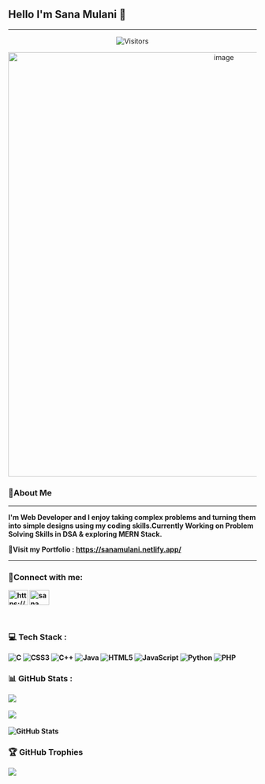 
## Hello I'm Sana Mulani 👋  

----
<div align="center"><img alt="Visitors" src="https://komarev.com/ghpvc/?username=SanaMulani1108&style=flat&labelColor=black&logo=github&label=PROFILE+VIEWS&color=blue"/></div>
<p align="center">  
<img width="859" alt="image" src="https://4kwallpapers.com/images/walls/thumbs_3t/13653.png">
<h3 align="left">🌟About Me</h3><hr/>
<b>I'm Web Developer and I enjoy taking complex problems and turning them into simple designs using my coding skills.Currently Working on Problem Solving Skills in DSA & exploring MERN Stack.<br>
<p> 🔹Visit my Portfolio : <a href="https://sanamulani.netlify.app/">https://sanamulani.netlify.app/</a><br/>
<hr/><b/>
<h3 align="left">🔗Connect with me:</h3>
<p align="left">
<a href="https://www.linkedin.com/in/sana-mulani-758074258/" target="blank"><img align="center" src="https://raw.githubusercontent.com/rahuldkjain/github-profile-readme-generator/master/src/images/icons/Social/linked-in-alt.svg" alt="https://www.linkedin.com/in/sana-mulani-758074258/" height="30" width="40" /></a>
<a href="https://instagram.com/sana_mulani1108" target="blank"><img align="center" src="https://raw.githubusercontent.com/rahuldkjain/github-profile-readme-generator/master/src/images/icons/Social/instagram.svg" alt="sana_mulani1108" height="30" width="40" /></a>
</p>
<br/>

### 💻 Tech Stack :
![C](https://img.shields.io/badge/c-%2300599C.svg?style=for-the-badge&logo=c&logoColor=white) ![CSS3](https://img.shields.io/badge/css3-%231572B6.svg?style=for-the-badge&logo=css3&logoColor=white) ![C++](https://img.shields.io/badge/c++-%2300599C.svg?style=for-the-badge&logo=c%2B%2B&logoColor=white) ![Java](https://img.shields.io/badge/java-%23ED8B00.svg?style=for-the-badge&logo=java&logoColor=white) ![HTML5](https://img.shields.io/badge/html5-%23E34F26.svg?style=for-the-badge&logo=html5&logoColor=white) ![JavaScript](https://img.shields.io/badge/javascript-%23323330.svg?style=for-the-badge&logo=javascript&logoColor=%23F7DF1E) ![Python](https://img.shields.io/badge/python-3670A0?style=for-the-badge&logo=python&logoColor=ffdd54) ![PHP](https://img.shields.io/badge/php-%23777BB4.svg?style=for-the-badge&logo=php&logoColor=white) <br/>

### 📊 GitHub Stats :
![](https://github-readme-stats.vercel.app/api?username=sanamulani1108&theme=dark&hide_border=false&include_all_commits=true&count_private=false)  <br/><br/>
![](https://streak-stats.demolab.com?user=sanamulani1108&theme=gotham&hide_border=true&mode=weekl)<br/><br/>
![GitHub Stats](https://github-readme-stats.vercel.app/api/top-langs/?username=sanamulani1108&theme=tokyonight&hide=scss,Html,Ruby,Hack,css,C,Shell)
### 🏆 GitHub Trophies
![](https://github-profile-trophy.vercel.app/?username=sanamulani1108&theme=discord&no-frame=false&no-bg=true&margin-w=4)



